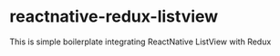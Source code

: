 # reactnative-redux-listview
This is simple boilerplate integrating ReactNative ListView with Redux

